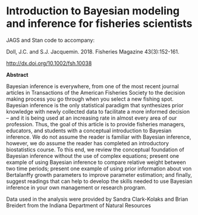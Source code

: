 # Introduction to Bayesian modeling and inference for fisheries scientists
JAGS and Stan code to accompany:

Doll, J.C. and S.J. Jacquemin. 2018. Fisheries Magazine 43(3):152-161.

http://dx.doi.org/10.1002/fsh.10038

<b>Abstract</b>

Bayesian inference is everywhere, from one of the most recent journal articles in Transactions of the American Fisheries Society to the decision making process you go through when you select a new fishing spot. Bayesian inference is the only statistical paradigm that synthesizes prior knowledge with newly collected data to facilitate a more informed decision – and it is being used at an increasing rate in almost every area of our profession. Thus, the goal of this article is to provide fisheries managers, educators, and students with a conceptual introduction to Bayesian inference. We do not assume the reader is familiar with Bayesian inference, however, we do assume the reader has completed an introductory biostatistics course. To this end, we review the conceptual foundation of Bayesian inference without the use of complex equations; present one example of using Bayesian inference to compare relative weight between two time periods; present one example of using prior information about von Bertalanffy growth parameters to improve parameter estimation; and finally, suggest readings that can help to develop the skills needed to use Bayesian inference in your own management or research program.

Data used in the analysis were provided by Sandra Clark-Kolaks and Brian Breidert from the Indiana Department of Natural Resources
